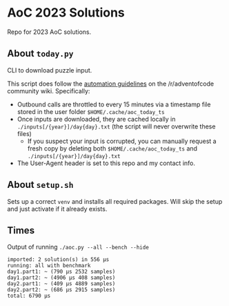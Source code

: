 # AoC 2023 Solutions

Repo for 2023 AoC solutions.

## About `today.py`
CLI to download puzzle input.

This script does follow the [automation guidelines](https://www.reddit.com/r/adventofcode/wiki/faqs/automation) on the /r/adventofcode community wiki. Specifically:
- Outbound calls are throttled to every 15 minutes via a timestamp file stored in the user folder `$HOME/.cache/aoc_today_ts`
- Once inputs are downloaded, they are cached locally in `./inputs[/{year}]/day{day}.txt` (the script will never overwrite these files)
  - If you suspect your input is corrupted, you can manually request a fresh copy by deleting both `$HOME/.cache/aoc_today_ts` and `./inputs[/{year}]/day{day}.txt`
- The User-Agent header is set to this repo and my contact info.

## About `setup.sh`
Sets up a correct `venv` and installs all required packages. Will skip the setup and just activate if it already exists.

## Times
Output of running `./aoc.py --all --bench --hide`

```
imported: 2 solution(s) in 556 μs
running: all with benchmark
day1.part1: ~ (790 μs 2532 samples)
day1.part2: ~ (4906 μs 408 samples)
day2.part1: ~ (409 μs 4889 samples)
day2.part2: ~ (686 μs 2915 samples)
total: 6790 μs
```
